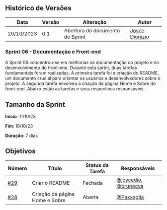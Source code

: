 ## Histórico de Versões

| Data       | Versão | Alteração                                 | Autor                                      |
|------------|--------|------------------------------------------|--------------------------------------------|
| 20/10/2023 | 0.1    | Abertura do documento de Sprint    | [Joyce Dionizio](https://github.com/joycedio)  |


### Sprint 06 - Documentação e Front-end

A Sprint 06 concentrou-se em melhorias na documentação do projeto e no desenvolvimento do front-end. Durante esta sprint, duas tarefas fundamentais foram realizadas. A primeira tarefa foi a criação do README, um documento crucial para orientar os usuários e desenvolvedores sobre o projeto. A segunda tarefa envolveu a criação da página Home e Sobre do front-end. Abaixo estão as tarefas e seus respectivos responsáveis:


## Tamanho da Sprint

**Início**: 11/10/23

**Fim**: 18/10/23

**Duração**: 7 dias

## Objetivos

| Número | Título | Status da Tarefa | Responsáveis |
| ------ | ------- | ----------------- | ------------ |
| [#29](https://github.com/unb-mds/2023-2-Squad03/issues/29) | Criar o README | Fechada | [@joycedio](https://github.com/joycedio), [@brunocva](https://github.com/brunocva) |
| [#28](https://github.com/unb-mds/2023-2-Squad03/issues/28) | Criação da página Home e Sobre | Aberta | [@Paxxaglia](https://github.com/Paxxaglia) |

